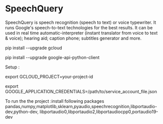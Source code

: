 # SpeechQuery
SpeechQuery is speech recognition (speech to text) or voice typewriter. It runs Google's speech-to-text technologies for the best results. It can be used in real time automatic-interpreter (instant translator from voice to text &amp; voice); hearing aid; caption phone; subtitles generator and more.

pip install --upgrade gcloud

pip install --upgrade google-api-python-client

Setup :

export GCLOUD_PROJECT=your-project-id

export GOOGLE_APPLICATION_CREDENTIALS=/path/to/service_account_file.json

To run the the project :install following packages
pandas,numpy,matplotlib,sklearn,pyaudio,speechrecognition,libportaudio-dev,python-dev,
libportaudio0,libportaudio2,libportaudiocpp0,portaudio19-dev
